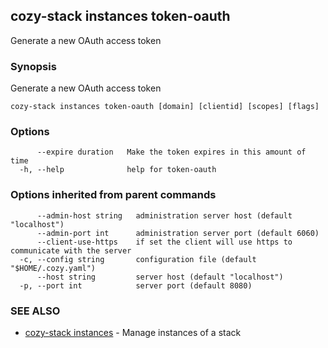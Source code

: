 ## cozy-stack instances token-oauth

Generate a new OAuth access token

### Synopsis


Generate a new OAuth access token

```
cozy-stack instances token-oauth [domain] [clientid] [scopes] [flags]
```

### Options

```
      --expire duration   Make the token expires in this amount of time
  -h, --help              help for token-oauth
```

### Options inherited from parent commands

```
      --admin-host string   administration server host (default "localhost")
      --admin-port int      administration server port (default 6060)
      --client-use-https    if set the client will use https to communicate with the server
  -c, --config string       configuration file (default "$HOME/.cozy.yaml")
      --host string         server host (default "localhost")
  -p, --port int            server port (default 8080)
```

### SEE ALSO
* [cozy-stack instances](cozy-stack_instances.md)	 - Manage instances of a stack

